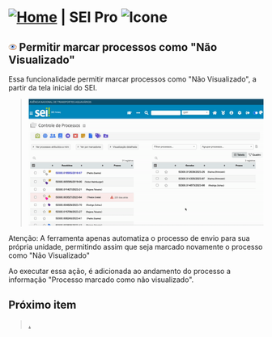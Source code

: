 # [![Home](../img/home.png)](../) |  SEI Pro ![Icone](../img/icon-32.png)

## ![SEI Pro Marcar processo não visualizado](../img/icon-naolido.png) Permitir marcar processos como "Não Visualizado"

Essa funcionalidade permitir marcar processos como "Não Visualizado", a partir da tela inicial do SEI.

> ![Tela Marcar processo não visualizado](../img/tela-naolido.gif)

Atenção: A ferramenta apenas automatiza o processo de envio para sua própria unidade, permitindo assim que seja marcado novamente o processo como "Não Visualizado"

Ao executar essa ação, é adicionada ao andamento do processo a informação "Processo marcado como não visualizado".

## Próximo item

> [.](../pages/.md)

